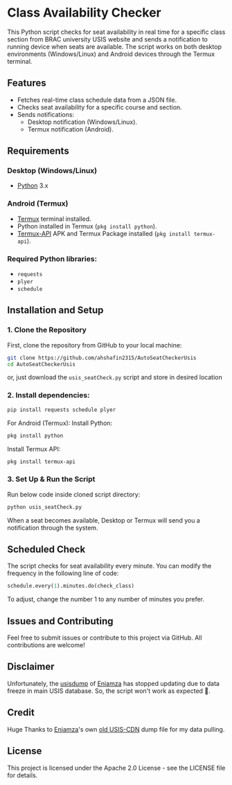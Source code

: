 # Class Availability Checker

This Python script checks for seat availability in real time for a specific class section from BRAC university USIS website and sends a notification to running device when seats are available. The script works on both desktop environments (Windows/Linux) and Android devices through the Termux terminal.

## Features
- Fetches real-time class schedule data from a JSON file.
- Checks seat availability for a specific course and section.
- Sends notifications:
  - Desktop notification (Windows/Linux).
  - Termux notification (Android).

## Requirements

### Desktop (Windows/Linux)
  - [Python](https://www.python.org/downloads/) 3.x

### Android (Termux)
  - [Termux](https://github.com/termux/termux-app) terminal installed.
  - Python installed in Termux (`pkg install python`).
  - [Termux-API](https://github.com/termux/termux-api) APK and Termux Package installed (`pkg install termux-api`).

### Required Python libraries:
  - `requests`
  - `plyer`
  - `schedule`

## Installation and Setup

### 1. Clone the Repository
First, clone the repository from GitHub to your local machine:

```bash
git clone https://github.com/ahshafin2315/AutoSeatCheckerUsis
cd AutoSeatCheckerUsis
```
or, just download the `usis_seatCheck.py` script and store in desired location

### 2. Install dependencies:

```bash
pip install requests schedule plyer
```

For Android (Termux):
Install Python:
```bash
pkg install python
```
Install Termux API:
```bash
pkg install termux-api
```

### 3. Set Up & Run the Script
Run below code inside cloned script directory:

```bash
python usis_seatCheck.py
```

When a seat becomes available, Desktop or Termux will send you a notification through the system.

## Scheduled Check
The script checks for seat availability every minute. You can modify the frequency in the following line of code:

```python
schedule.every(1).minutes.do(check_class)
```
To adjust, change the number 1 to any number of minutes you prefer.

## Issues and Contributing
Feel free to submit issues or contribute to this project via GitHub. All contributions are welcome!

## Disclaimer 
Unfortunately, the [usisdump](https://usis-cdn.eniamza.com/old-usisdump.json) of [Eniamza](https://github.com/Eniamza/) has stopped updating due to data freeze in main USIS database. So, the script won't work as expected 🥲.

## Credit
Huge Thanks to [Eniamza](https://github.com/Eniamza/)'s own [old USIS-CDN](https://usis-cdn.eniamza.com/old-usisdump.json) dump file for my data pulling.

## License
This project is licensed under the Apache 2.0 License - see the LICENSE file for details.
